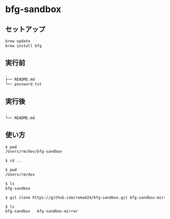 # bfg-sandbox

## セットアップ

```sh
brew update
brew install bfg
```

## 実行前

```sh
.
├── README.md
└── password.txt
```

## 実行後

```sh
.
└── README.md
```

## 使い方

```sh
$ pwd
/Users/rm/dev/bfg-sandbox

$ cd ..

$ pwd
/Users/rm/dev

$ ls
bfg-sandbox

$ git clone https://github.com/rema424/bfg-sandbox.git bfg-sandbox-mirror

$ ls
bfg-sandbox   bfg-sandbox-mirror


```
